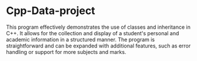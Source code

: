 # Cpp-Data-project
This program effectively demonstrates the use of classes and inheritance in C++. It allows for the collection and display of a student's personal and academic information in a structured manner. The program is straightforward and can be expanded with additional features, such as error handling or support for more subjects and marks.
